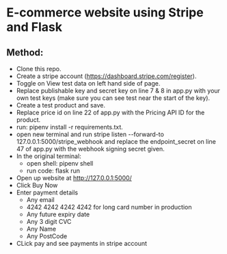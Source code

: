 # E-commerce website using Stripe and Flask

## Method:

- Clone this repo.
- Create a stripe account (https://dashboard.stripe.com/register).
- Toggle on View test data on left hand side of page.
- Replace publishable key and secret key on line 7 & 8 in app.py with your own test keys (make sure you can see test near the start of the key).
- Create a test product and save.
- Replace price id on line 22 of app.py with the Pricing API ID for the product.
- run: pipenv install -r requirements.txt.
- open new terminal and run stripe listen --forward-to 127.0.0.1:5000/stripe_webhook and replace the endpoint_secret on line 47 of app.py with the webhook signing secret given.
- In the original terminal:
  - open shell: pipenv shell
  - run code: flask run
- Open up website at http://127.0.0.1:5000/
- Click Buy Now
- Enter payment details
  - Any email
  - 4242 4242 4242 4242 for long card number in production
  - Any future expiry date
  - Any 3 digit CVC
  - Any Name
  - Any PostCode
- CLick pay and see payments in stripe account
